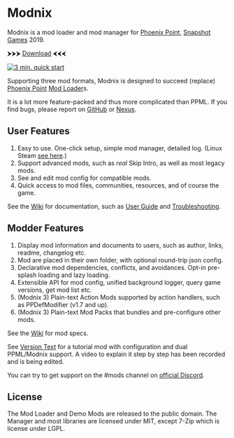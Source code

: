# Modnix

Modnix is a mod loader and mod manager for [Phoenix Point](https://phoenixpoint.info/), [Snapshot Games](http://www.snapshotgames.com/) 2019.

⮞⮞⮞ [Download](https://github.com/Sheep-y/Modnix/releases) ⮜⮜⮜

[![3 min. quick start](https://raw.githubusercontent.com/Sheep-y/Modnix/master/res/Video_QuickStart.jpg)](https://youtu.be/lNn5KfW__TA)

Supporting three mod formats,
Modnix is designed to succeed (replace) [Phoenix Point](https://github.com/RealityMachina/PhoenixPointModInjector/#readme) [Mod Loader](https://github.com/Ijwu/PhoenixPointModLoader/)s.

It is a lot more feature-packed and thus more complicated than PPML.
If you find bugs, please report on [GitHub](https://github.com/Sheep-y/Modnix/issues) or [Nexus](https://www.nexusmods.com/phoenixpoint/mods/43?tab=bugs).

## User Features

1. Easy to use.  One-click setup, simple mod manager, detailed log. (Linux Steam [see here](https://github.com/Sheep-y/Modnix/issues/32).)
2. Support advanced mods, such as *real* Skip Intro, as well as most legacy mods.
3. See and edit mod config for compatible mods.
4. Quick access to mod files, communities, resources, and of course the game.

See the [Wiki](https://github.com/Sheep-y/Modnix/wiki#wiki-wrapper) for documentation,
such as [User Guide](https://github.com/Sheep-y/Modnix/wiki/User-Guide#wiki-wrapper)
and [Troubleshooting](https://github.com/Sheep-y/Modnix/wiki/Troubleshooting-Modnix#wiki-wrapper).

## Modder Features

1. Display mod information and documents to users, such as author, links, readme, changelog etc.
2. Mod are placed in their own folder, with optional round-trip json config.
3. Declarative mod dependencies, conflicts, and avoidances.  Opt-in pre-splash loading and lazy loading.
4. Extensible API for mod config, unified background logger, query game versions, get mod list etc.
5. (Modnix 3) Plain-text Action Mods supported by action handlers, such as PPDefModifier (v1.7 and up).
6. (Modnix 3) Plain-text Mod Packs that bundles and pre-configure other mods.

See the [Wiki](https://github.com/Sheep-y/Modnix/wiki#wiki-wrapper) for mod specs.

See [Version Text](https://github.com/Sheep-y/PhoenixPt-Mods/tree/master/Unpublished/VersionText) for
a tutorial mod with configuration and dual PPML/Modnix support.
A video to explain it step by step has been recorded and is being edited.

You can try to get support on the #mods channel on [official Discord](https://discordapp.com/invite/phoenixpoint).

## License

The Mod Loader and Demo Mods are released to the public domain.
The Manager and most libraries are licensed under MIT,
except 7-Zip which is license under LGPL.
